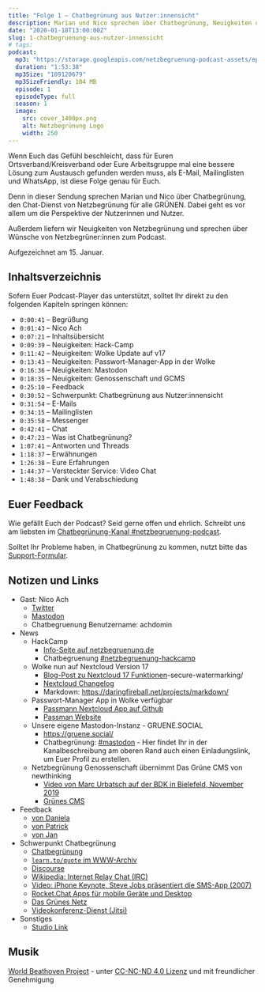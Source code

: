 ```yaml
---
title: "Folge 1 – Chatbegrünung aus Nutzer:innensicht"
description: Marian und Nico sprechen über Chatbegrünung, Neuigkeiten und Feedback.
date: "2020-01-18T13:00:00Z"
slug: 1-chatbegruenung-aus-nutzer-innensicht
# tags:
podcast:
  mp3: "https://storage.googleapis.com/netzbegruenung-podcast-assets/episodes/001/nb_podcast_001_44khz_16bit_128kbps_chapters.mp3"
  duration: "1:53:38"
  mp3Size: "109120679"
  mp3SizeFriendly: 104 MB
  episode: 1
  episodeType: full
  season: 1
  image: 
    src: cover_1400px.png
    alt: Netzbegrünung Logo
    width: 250
---
```


Wenn Euch das Gefühl beschleicht, dass für Euren Ortsverband/Kreisverband oder Eure Arbeitsgruppe mal eine bessere Lösung zum Austausch gefunden werden muss, als E-Mail, Mailinglisten und WhatsApp, ist diese Folge genau für Euch.

Denn in dieser Sendung sprechen Marian und Nico über Chatbegrünung, den Chat-Dienst von Netzbegrünung für alle GRÜNEN. Dabei geht es vor allem um die Perspektive der Nutzerinnen und Nutzer.

Außerdem liefern wir Neuigkeiten von Netzbegrünung und sprechen über Wünsche von Netzbegrüner:innen zum Podcast.

Aufgezeichnet am 15. Januar.

## Inhaltsverzeichnis

Sofern Euer Podcast-Player das unterstützt, solltet Ihr direkt zu den folgenden Kapiteln springen können:

-	`0:00:41`	– Begrüßung
-	`0:01:43`	– Nico Ach
-	`0:07:21`	– Inhaltsübersicht
-	`0:09:39`	– Neuigkeiten: Hack-Camp
-	`0:11:42`	– Neuigkeiten: Wolke Update auf v17
-	`0:13:43`	– Neuigkeiten: Passwort-Manager-App in der Wolke
-	`0:16:36`	– Neuigkeiten: Mastodon
-	`0:18:35`	– Neuigkeiten: Genossenschaft und GCMS
-	`0:25:10`	– Feedback
-	`0:30:52`	– Schwerpunkt: Chatbegrünung aus Nutzer:innensicht
-	`0:31:54`	– E-Mails
-	`0:34:15`	– Mailinglisten
-	`0:35:58`	– Messenger
-	`0:42:41`	– Chat
-	`0:47:23`	– Was ist Chatbegrünung?
-	`1:07:41`	– Antworten und Threads
-	`1:18:37`	– Erwähnungen
-	`1:26:38`	– Eure Erfahrungen
-	`1:44:37`	– Versteckter Service: Video Chat
-	`1:48:38`	– Dank und Verabschiedung

## Euer Feedback

Wie gefällt Euch der Podcast? Seid gerne offen und ehrlich. Schreibt uns am liebsten im [Chatbegrünung-Kanal #netzbegruenung-podcast](https://chatbegruenung.de/channel/netzbegruenung-podcast).

Solltet Ihr Probleme haben, in Chatbegrünung zu kommen, nutzt bitte das [Support-Formular](https://blog.netzbegruenung.de/projekte/support/).

## Notizen und Links

- Gast: Nico Ach
  - [Twitter](https://twitter.com/nicoach)
  - [Mastodon](https://gruene.social/@nico)
  - Chatbegruenung Benutzername: achdomin
- News
  - HackCamp
    - [Info-Seite auf netzbegruenung.de](https://blog.netzbegruenung.de/hackcamp/)
    - Chatbegruenung [#netzbegruenung-hackcamp](https://chatbegruenung.de/channel/netzbegruenung-hackcamp)
  - Wolke nun auf Nextcloud Version 17
    - [Blog-Post zu Nextcloud 17 Funktionen](https://nextcloud.com/de/blog/nextcloud-17-brings-remote-wipe-collaborative-text-editor-and-next-generation)-secure-watermarking/
    - [Nextcloud Changelog](https://nextcloud.com/changelog/)
    - Markdown: https://daringfireball.net/projects/markdown/
  - Passwort-Manager App in Wolke verfügbar
    - [Passmann Nextcloud App auf Github](https://github.com/nextcloud/passman)
    - [Passman Website](https://passman.cc/)
  - Unsere eigene Mastodon-Instanz - GRUENE.SOCIAL
    - <https://gruene.social/>
    - Chatbegrünung: [#mastodon](https://chatbegruenung.de/channel/mastodon) - Hier findet Ihr in der Kanalbeschreibung am oberen Rand auch einen Einladungslink, um Euer Profil zu erstellen.
  - Netzbegrünung Genossenschaft übernimmt Das Grüne CMS von newthinking
    - [Video von Marc Urbatsch auf der BDK in Bielefeld, November 2019](https://www.youtube.com/watch?v=CVNzKSyTXWQ)
    - [Grünes CMS](https://gruenes-cms.de/)
- Feedback
  - [von Daniela](https://chatbegruenung.de/channel/netzbegruenung-podcast?msg=ou2wf6plf98KQglZD)
  - [von Patrick](https://chatbegruenung.de/channel/netzbegruenung-podcast?msg=P2PfiGekdQrnsFrYz)
  - [von Jan](https://chatbegruenung.de/channel/netzbegruenung-podcast?msg=gymziaAoaenf9NDjJ)
- Schwerpunkt Chatbegrünung
  - [Chatbegrünung](https://chatbegruenung.de/)
  - [`learn.to/quote` im WWW-Archiv](https://web.archive.org/web/20120128115825/http://learn.to/quote/)
  - [Discourse](https://discourse.netzbegruenung.de/)
  - [Wikipedia: Internet Relay Chat (IRC)](https://de.wikipedia.org/wiki/Internet_Relay_Chat)
  - [Video: iPhone Keynote, Steve Jobs präsentiert die SMS-App (2007)](https://youtu.be/t4OEsI0Sc_s?t=1883)
  - [Rocket.Chat Apps für mobile Geräte und Desktop](https://rocket.chat/docs/installation/mobile-and-desktop-apps/)
  - [Das Grünes Netz](https://netz.gruene.de/)
  - [Videokonferenz-Dienst (Jitsi)](https://konferenz.netzbegruenung.de/)
- Sonstiges
  - [Studio Link](https://studio-link.de/)

## Musik

[World Beathoven Project](http://www.taxi-mundjal.com/beathoven.html) - unter [CC-NC-ND 4.0 Lizenz](https://creativecommons.org/licenses/by-nc-nd/4.0/) und mit freundlicher Genehmigung
